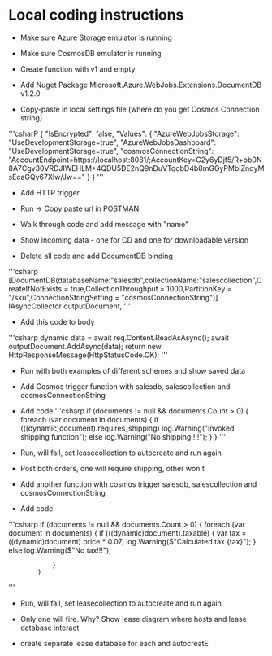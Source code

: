 # Local coding instructions

- Make sure Azure Storage emulator is running

- Make sure CosmosDB emulator is running

- Create function with v1 and empty

- Add Nuget Package Microsoft.Azure.WebJobs.Extensions.DocumentDB v1.2.0

- Copy-paste in local settings file (where do you get Cosmos Connection string)

'''csharP
{
  "IsEncrypted": false,
  "Values": {
    "AzureWebJobsStorage": "UseDevelopmentStorage=true",
    "AzureWebJobsDashboard": "UseDevelopmentStorage=true",
    "cosmosConnectionString": "AccountEndpoint=https://localhost:8081/;AccountKey=C2y6yDjf5/R+ob0N8A7Cgv30VRDJIWEHLM+4QDU5DE2nQ9nDuVTqobD4b8mGGyPMbIZnqyMsEcaGQy67XIw/Jw=="
  }
}
'''

- Add HTTP trigger

- Run -> Copy paste url in POSTMAN

- Walk through code and add message with "name"

- Show incoming data - one for CD and one for downloadable version

- Delete all code and add DocumentDB binding

'''csharp
[DocumentDB(databaseName:"salesdb",collectionName:"salescollection",CreateIfNotExists = true,CollectionThroughput = 1000,PartitionKey = "/sku",ConnectionStringSetting = "cosmosConnectionString")] IAsyncCollector<dynamic> outputDocument,
'''
- Add this code to body

'''csharp
            dynamic data = await req.Content.ReadAsAsync<object>();
            await outputDocument.AddAsync(data);
            return new HttpResponseMessage(HttpStatusCode.OK);
'''

- Run with both examples of different schemes and show saved data

- Add Cosmos trigger function with salesdb, salescollection and cosmosConnectionString

- Add code
'''csharp
            if (documents != null && documents.Count > 0)
            {
                foreach (var document in documents)
                {
                    if (((dynamic)document).requires_shipping)
                        log.Warning("Invoked shipping function");
                    else
                        log.Warning("No shipping!!!!");
                }
            }
'''

- Run, will fail, set leasecollection to autocreate and run again

- Post both orders, one will require shipping, other won't

- Add another function with cosmos trigger salesdb, salescollection and cosmosConnectionString

- Add code

'''csharp
      if (documents != null && documents.Count > 0)
            {
                foreach (var document in documents)
                {
                    if (((dynamic)document).taxable)
                    {
                        var tax = ((dynamic)document).price * 0.07;
                        log.Warning($"Calculated tax {tax}");
                    }
                    else
                        log.Warning($"No tax!!!");

                }
            }
'''

- Run, will fail, set leasecollection to autocreate and run again

- Only one will fire. Why? Show lease diagram where hosts and lease database interact

- create separate lease database for each and autocreatE
